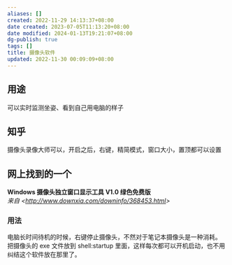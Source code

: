 ```yaml
---
aliases: []
created: 2022-11-29 14:13:37+08:00
date created: 2023-07-05T11:13:20+08:00
date modified: 2024-01-13T19:21:07+08:00
dg-publish: true
tags: []
title: 摄像头软件
updated: 2022-11-30 00:09:09+08:00
---
```


## 用途
可以实时监测坐姿、看到自己用电脑的样子
## 知乎
摄像头录像大师可以，开启之后，右键，精简模式，窗口大小，置顶都可以设置
## 网上找到的一个
**Windows 摄像头独立窗口显示工具 V1.0 绿色免费版**  
*来自 \<<http://www.downxia.com/downinfo/368453.html>\>*
### 用法
电脑长时间待机的时候，右键停止摄像头，不然对于笔记本摄像头是一种消耗。  
把摄像头的 exe 文件放到 shell:startup 里面，这样每次都可以开机启动，也不用纠结这个软件放在那里了。